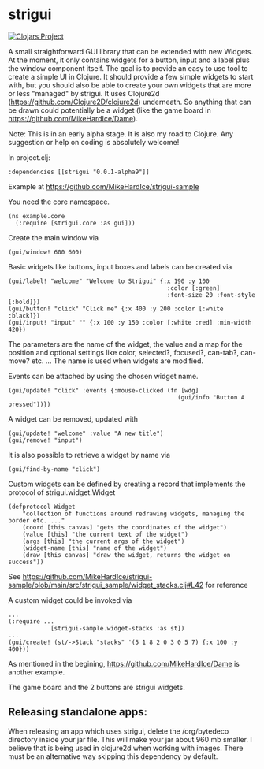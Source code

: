 # strigui

[![Clojars Project](https://img.shields.io/clojars/v/strigui.svg)](https://clojars.org/strigui)

A small straightforward GUI library that can be extended with new Widgets. At the moment, it only contains widgets for a button, input and a label plus the window component itself.
The goal is to provide an easy to use tool to create a simple UI in Clojure. It should provide a few simple widgets to start with,
but you should also be able to create your own widgets that are more or less "managed" by strigui. 
It uses Clojure2d (https://github.com/Clojure2D/clojure2d) underneath. So anything that can be drawn could potentially be a widget (like the game board in https://github.com/MikeHardIce/Dame).

Note: This is in an early alpha stage. It is also my road to Clojure. Any suggestion or help on coding is absolutely welcome!

In project.clj:

```
:dependencies [[strigui "0.0.1-alpha9"]]
```
Example at https://github.com/MikeHardIce/strigui-sample

You need the core namespace.

```
(ns example.core
  (:require [strigui.core :as gui]))

```
Create the main window via

```
(gui/window! 600 600)
```

Basic widgets like buttons, input boxes and labels can be created via

```
(gui/label! "welcome" "Welcome to Strigui" {:x 190 :y 100
                                             :color [:green]
                                             :font-size 20 :font-style [:bold]})
(gui/button! "click" "Click me" {:x 400 :y 200 :color [:white :black]})
(gui/input! "input" "" {:x 100 :y 150 :color [:white :red] :min-width 420})
```
The parameters are the name of the widget, the value and a map for the position and optional settings like color, selected?, focused?, can-tab?, can-move? etc. ...
The name is used when widgets are modified.

Events can be attached by using the chosen widget name.

```
(gui/update! "click" :events {:mouse-clicked (fn [wdg]
                                                (gui/info "Button A pressed"))})
```

A widget can be removed, updated with

```
(gui/update! "welcome" :value "A new title")
(gui/remove! "input")
```

It is also possible to retrieve a widget by name via
```
(gui/find-by-name "click")
```

Custom widgets can be defined by creating a record that implements the protocol of strigui.widget.Widget

```
(defprotocol Widget 
    "collection of functions around redrawing widgets, managing the border etc. ..."
    (coord [this canvas] "gets the coordinates of the widget")
    (value [this] "the current text of the widget")
    (args [this] "the current args of the widget")
    (widget-name [this] "name of the widget")
    (draw [this canvas] "draw the widget, returns the widget on success"))
```
See https://github.com/MikeHardIce/strigui-sample/blob/main/src/strigui_sample/widget_stacks.clj#L42 for reference

A custom widget could be invoked via

```
...
(:require ...
            [strigui-sample.widget-stacks :as st])
...
(gui/create! (st/->Stack "stacks" '(5 1 8 2 0 3 0 5 7) {:x 100 :y 400}))
```

As mentioned in the begining, https://github.com/MikeHardIce/Dame is another example.

The game board and the 2 buttons are strigui widgets.


## Releasing standalone apps:

When releasing an app which uses strigui, delete the /org/bytedeco directory inside your jar file.
This will make your jar about 960 mb smaller. I believe that is being used in clojure2d when working with images. There must be an alternative way skipping this dependency by default.